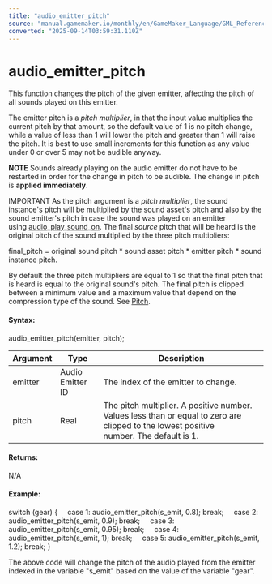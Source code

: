 ```yaml
---
title: "audio_emitter_pitch"
source: "manual.gamemaker.io/monthly/en/GameMaker_Language/GML_Reference/Asset_Management/Audio/Audio_Emitters/audio_emitter_pitch.htm"
converted: "2025-09-14T03:59:31.110Z"
---
```


# audio\_emitter\_pitch

This function changes the pitch of the given emitter, affecting the pitch of all sounds played on this emitter.

The emitter pitch is a _pitch multiplier_, in that the input value multiplies the current pitch by that amount, so the default value of 1 is no pitch change, while a value of less than 1 will lower the pitch and greater than 1 will raise the pitch. It is best to use small increments for this function as any value under 0 or over 5 may not be audible anyway.

**NOTE** Sounds already playing on the audio emitter do not have to be restarted in order for the change in pitch to be audible. The change in pitch is **applied immediately**.

IMPORTANT As the pitch argument is a _pitch multiplier_, the sound instance's pitch will be multiplied by the sound asset's pitch and also by the sound emitter's pitch in case the sound was played on an emitter using [audio\_play\_sound\_on](audio_play_sound_on.md). The final _source_ pitch that will be heard is the original pitch of the sound multiplied by the three pitch multipliers:

final\_pitch = original sound pitch \* sound asset pitch \* emitter pitch \* sound instance pitch.

By default the three pitch multipliers are equal to 1 so that the final pitch that is heard is equal to the original sound's pitch. The final pitch is clipped between a minimum value and a maximum value that depend on the compression type of the sound. See [Pitch](../Audio_Properties.htm#pitch).

#### Syntax:

audio\_emitter\_pitch(emitter, pitch);

| Argument | Type | Description |
| --- | --- | --- |
| emitter | Audio Emitter ID | The index of the emitter to change. |
| pitch | Real | The pitch multiplier. A positive number. Values less than or equal to zero are clipped to the lowest positive number. The default is 1. |

#### Returns:

N/A

#### Example:

switch (gear)
{
    case 1: audio\_emitter\_pitch(s\_emit, 0.8); break;
    case 2: audio\_emitter\_pitch(s\_emit, 0.9); break;
    case 3: audio\_emitter\_pitch(s\_emit, 0.95); break;
    case 4: audio\_emitter\_pitch(s\_emit, 1); break;
    case 5: audio\_emitter\_pitch(s\_emit, 1.2); break;
}

The above code will change the pitch of the audio played from the emitter indexed in the variable "s\_emit" based on the value of the variable "gear".